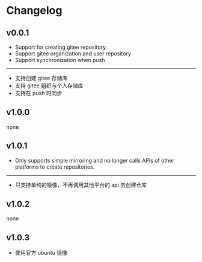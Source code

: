 # Changelog

## v0.0.1

- Support for creating gitee repository
- Support gitee organization and user repository
- Support synchronization when push

---

- 支持创建 gitee 存储库
- 支持 gitee 组织与个人存储库
- 支持在 push 时同步

## v1.0.0

none

## v1.0.1

- Only supports simple mirroring and no longer calls APIs of other platforms to create repositories.

---

- 只支持单纯的镜像，不再调用其他平台的 api 去创建仓库

## v1.0.2

none

## v1.0.3

- 使用官方 ubuntu 镜像

